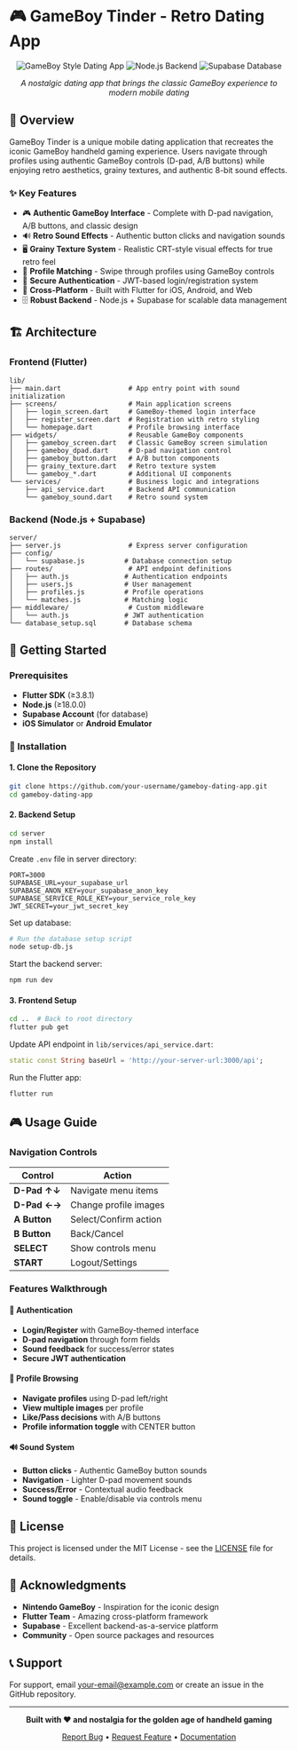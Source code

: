 # 🎮 GameBoy Tinder - Retro Dating App

<div align="center">

![GameBoy Style Dating App](https://img.shields.io/badge/Flutter-02569B?style=for-the-badge&logo=flutter&logoColor=white)
![Node.js Backend](https://img.shields.io/badge/Node.js-339933?style=for-the-badge&logo=nodedotjs&logoColor=white)
![Supabase Database](https://img.shields.io/badge/Supabase-3ECF8E?style=for-the-badge&logo=supabase&logoColor=white)

*A nostalgic dating app that brings the classic GameBoy experience to modern mobile dating*

</div>

## 📖 Overview

GameBoy Tinder is a unique mobile dating application that recreates the iconic GameBoy handheld gaming experience. Users navigate through profiles using authentic GameBoy controls (D-pad, A/B buttons) while enjoying retro aesthetics, grainy textures, and authentic 8-bit sound effects.

### ✨ Key Features

- 🎮 **Authentic GameBoy Interface** - Complete with D-pad navigation, A/B buttons, and classic design
- 🔊 **Retro Sound Effects** - Authentic button clicks and navigation sounds
- 🖥️ **Grainy Texture System** - Realistic CRT-style visual effects for true retro feel
- 👤 **Profile Matching** - Swipe through profiles using GameBoy controls
- 🔐 **Secure Authentication** - JWT-based login/registration system
- 📱 **Cross-Platform** - Built with Flutter for iOS, Android, and Web
- 🗄️ **Robust Backend** - Node.js + Supabase for scalable data management

## 🏗️ Architecture

### Frontend (Flutter)
```
lib/
├── main.dart                 # App entry point with sound initialization
├── screens/                  # Main application screens
│   ├── login_screen.dart     # GameBoy-themed login interface
│   ├── register_screen.dart  # Registration with retro styling
│   └── homepage.dart         # Profile browsing interface
├── widgets/                  # Reusable GameBoy components
│   ├── gameboy_screen.dart   # Classic GameBoy screen simulation
│   ├── gameboy_dpad.dart     # D-pad navigation control
│   ├── gameboy_button.dart   # A/B button components
│   ├── grainy_texture.dart   # Retro texture system
│   └── gameboy_*.dart        # Additional UI components
└── services/                 # Business logic and integrations
    ├── api_service.dart      # Backend API communication
    └── gameboy_sound.dart    # Retro sound system
```

### Backend (Node.js + Supabase)
```
server/
├── server.js                 # Express server configuration
├── config/
│   └── supabase.js          # Database connection setup
├── routes/                   # API endpoint definitions
│   ├── auth.js              # Authentication endpoints
│   ├── users.js             # User management
│   ├── profiles.js          # Profile operations
│   └── matches.js           # Matching logic
├── middleware/               # Custom middleware
│   └── auth.js              # JWT authentication
└── database_setup.sql       # Database schema
```

## 🚀 Getting Started

### Prerequisites

- **Flutter SDK** (≥3.8.1)
- **Node.js** (≥18.0.0)
- **Supabase Account** (for database)
- **iOS Simulator** or **Android Emulator**

### 🔧 Installation

#### 1. Clone the Repository
```bash
git clone https://github.com/your-username/gameboy-dating-app.git
cd gameboy-dating-app
```

#### 2. Backend Setup
```bash
cd server
npm install
```

Create `.env` file in server directory:
```env
PORT=3000
SUPABASE_URL=your_supabase_url
SUPABASE_ANON_KEY=your_supabase_anon_key
SUPABASE_SERVICE_ROLE_KEY=your_service_role_key
JWT_SECRET=your_jwt_secret_key
```

Set up database:
```bash
# Run the database setup script
node setup-db.js
```

Start the backend server:
```bash
npm run dev
```

#### 3. Frontend Setup
```bash
cd ..  # Back to root directory
flutter pub get
```

Update API endpoint in `lib/services/api_service.dart`:
```dart
static const String baseUrl = 'http://your-server-url:3000/api';
```

Run the Flutter app:
```bash
flutter run
```

## 🎮 Usage Guide

### Navigation Controls

| Control | Action |
|---------|--------|
| **D-Pad ↑↓** | Navigate menu items |
| **D-Pad ←→** | Change profile images |
| **A Button** | Select/Confirm action |
| **B Button** | Back/Cancel |
| **SELECT** | Show controls menu |
| **START** | Logout/Settings |

### Features Walkthrough

#### 🔐 Authentication
- **Login/Register** with GameBoy-themed interface
- **D-pad navigation** through form fields
- **Sound feedback** for success/error states
- **Secure JWT authentication**

#### 👤 Profile Browsing
- **Navigate profiles** using D-pad left/right
- **View multiple images** per profile
- **Like/Pass decisions** with A/B buttons
- **Profile information toggle** with CENTER button

#### 🔊 Sound System
- **Button clicks** - Authentic GameBoy button sounds
- **Navigation** - Lighter D-pad movement sounds
- **Success/Error** - Contextual audio feedback
- **Sound toggle** - Enable/disable via controls menu


## 📝 License

This project is licensed under the MIT License - see the [LICENSE](LICENSE) file for details.

## 🙏 Acknowledgments

- **Nintendo GameBoy** - Inspiration for the iconic design
- **Flutter Team** - Amazing cross-platform framework
- **Supabase** - Excellent backend-as-a-service platform
- **Community** - Open source packages and resources

## 📞 Support

For support, email your-email@example.com or create an issue in the GitHub repository.

---

<div align="center">

**Built with ❤️ and nostalgia for the golden age of handheld gaming**

[Report Bug](https://github.com/your-username/gameboy-dating-app/issues) • [Request Feature](https://github.com/your-username/gameboy-dating-app/issues) • [Documentation](https://github.com/your-username/gameboy-dating-app/wiki)

</div>
